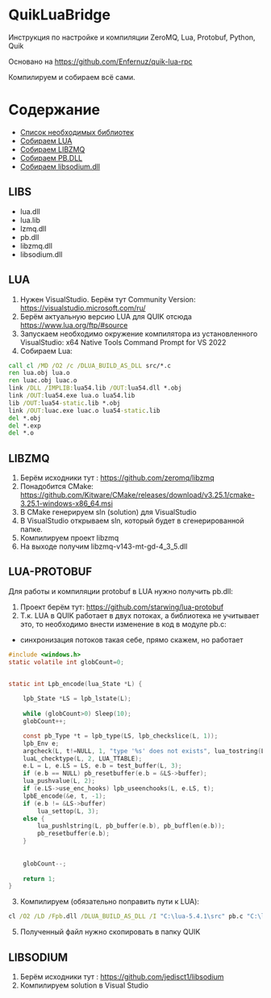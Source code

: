 # QuikLuaBridge
Инструкция по настройке и компиляции ZeroMQ, Lua, Protobuf, Python, Quik

Основано на https://github.com/Enfernuz/quik-lua-rpc

Компилируем и собираем всё сами.

Содержание
=================
  * [Список необходимых библиотек](#LIBS)
  * [Собираем LUA](#LUA)
  * [Собираем LIBZMQ](#LIBZMQ)
  * [Собираем PB.DLL](#LUA-PROTOBUF)
  * [Собираем libsodium.dll](#LIBSODIUM)

LIBS
--------
+ lua.dll
+ lua.lib
+ lzmq.dll
+ pb.dll
+ libzmq.dll
+ libsodium.dll

LUA
--------

1. Нужен VisualStudio. Берём тут Community Version: https://visualstudio.microsoft.com/ru/
2. Берём актуальную версию LUA для QUIK отсюда https://www.lua.org/ftp/#source
3. Запускаем необходимо окружение компилятора из установленного VisualStudio: x64 Native Tools Command Prompt for VS 2022
4. Собираем Lua:

```bat
call cl /MD /O2 /c /DLUA_BUILD_AS_DLL src/*.c
ren lua.obj lua.o
ren luac.obj luac.o
link /DLL /IMPLIB:lua54.lib /OUT:lua54.dll *.obj
link /OUT:lua54.exe lua.o lua54.lib
lib /OUT:lua54-static.lib *.obj
link /OUT:luac.exe luac.o lua54-static.lib
del *.obj
del *.exp
del *.o
```

LIBZMQ
--------
1. Берём исходники тут : https://github.com/zeromq/libzmq
2. Понадобится CMake: https://github.com/Kitware/CMake/releases/download/v3.25.1/cmake-3.25.1-windows-x86_64.msi
3. В CMake генерируем sln (solution) для VisualStudio
4. В VisualStudio открываем sln, который будет в сгенерированной папке.
5. Компилируем проект libzmq
6. На выходе получим libzmq-v143-mt-gd-4_3_5.dll

LUA-PROTOBUF
--------
Для работы и компиляции protobuf в LUA нужно получить pb.dll: 
1. Проект берём тут: https://github.com/starwing/lua-protobuf
2. Т.к. LUA в QUIK работает в двух потоках, а библиотека не учитывает это, то необходимо внести изменение в код в модуле pb.c:
* синхронизация потоков такая себе, прямо скажем, но работает
```C
#include <windows.h>
static volatile int globCount=0;


static int Lpb_encode(lua_State *L) {
	
    lpb_State *LS = lpb_lstate(L);
	
	while (globCount>0) Sleep(10);
	globCount++;

    const pb_Type *t = lpb_type(LS, lpb_checkslice(L, 1));
    lpb_Env e;
    argcheck(L, t!=NULL, 1, "type '%s' does not exists", lua_tostring(L, 1));
    luaL_checktype(L, 2, LUA_TTABLE);
    e.L = L, e.LS = LS, e.b = test_buffer(L, 3);
    if (e.b == NULL) pb_resetbuffer(e.b = &LS->buffer);
    lua_pushvalue(L, 2);
    if (e.LS->use_enc_hooks) lpb_useenchooks(L, e.LS, t);
    lpbE_encode(&e, t, -1);
    if (e.b != &LS->buffer)
        lua_settop(L, 3);
    else {
        lua_pushlstring(L, pb_buffer(e.b), pb_bufflen(e.b));
        pb_resetbuffer(e.b);
    }
	
	
	globCount--;
		
    return 1;
}
```


3. Компилируем (обязательно поправить пути к LUA): 
```bat
cl /O2 /LD /Fpb.dll /DLUA_BUILD_AS_DLL /I "C:\lua-5.4.1\src" pb.c "C:\lua-5.4.1\lua54.lib"
```

5. Полученный файл нужно скопировать в папку QUIK

LIBSODIUM
--------
1. Берём исходники тут : https://github.com/jedisct1/libsodium
2. Компилируем solution в Visual Studio
